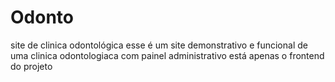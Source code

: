 # Odonto
site de clinica odontológica
esse é um site demonstrativo e funcional de uma clinica odontologiaca com painel administrativo 
está apenas o frontend do projeto 
